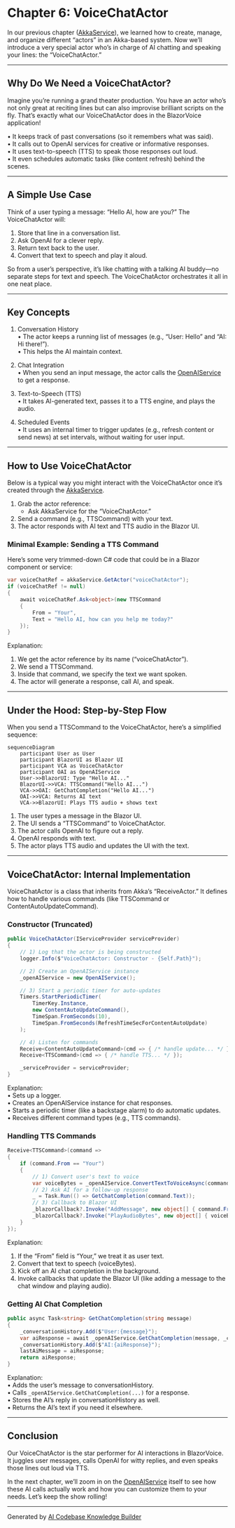# Chapter 6: VoiceChatActor

In our previous chapter ([AkkaService](05_akkaservice_.md)), we learned how to create, manage, and organize different “actors” in an Akka-based system. Now we’ll introduce a very special actor who’s in charge of AI chatting and speaking your lines: the “VoiceChatActor.”

---

## Why Do We Need a VoiceChatActor?

Imagine you’re running a grand theater production. You have an actor who’s not only great at reciting lines but can also improvise brilliant scripts on the fly. That’s exactly what our VoiceChatActor does in the BlazorVoice application!

• It keeps track of past conversations (so it remembers what was said).  
• It calls out to OpenAI services for creative or informative responses.  
• It uses text-to-speech (TTS) to speak those responses out loud.  
• It even schedules automatic tasks (like content refresh) behind the scenes.

---

## A Simple Use Case

Think of a user typing a message: “Hello AI, how are you?” The VoiceChatActor will:  
1. Store that line in a conversation list.  
2. Ask OpenAI for a clever reply.  
3. Return text back to the user.  
4. Convert that text to speech and play it aloud.  

So from a user’s perspective, it’s like chatting with a talking AI buddy—no separate steps for text and speech. The VoiceChatActor orchestrates it all in one neat place.

---

## Key Concepts

1. Conversation History  
   • The actor keeps a running list of messages (e.g., “User: Hello” and “AI: Hi there!”).  
   • This helps the AI maintain context.

2. Chat Integration  
   • When you send an input message, the actor calls the [OpenAIService](07_openaiservice_.md) to get a response.  

3. Text-to-Speech (TTS)  
   • It takes AI-generated text, passes it to a TTS engine, and plays the audio.  

4. Scheduled Events  
   • It uses an internal timer to trigger updates (e.g., refresh content or send news) at set intervals, without waiting for user input.

---

## How to Use VoiceChatActor

Below is a typical way you might interact with the VoiceChatActor once it’s created through the [AkkaService](05_akkaservice_.md).

1. Grab the actor reference:  
   - Ask AkkaService for the “VoiceChatActor.”  
2. Send a command (e.g., TTSCommand) with your text.  
3. The actor responds with AI text and TTS audio in the Blazor UI.

### Minimal Example: Sending a TTS Command

Here’s some very trimmed-down C# code that could be in a Blazor component or service:

```csharp
var voiceChatRef = akkaService.GetActor("voiceChatActor");
if (voiceChatRef != null)
{
    await voiceChatRef.Ask<object>(new TTSCommand
    {
        From = "Your",
        Text = "Hello AI, how can you help me today?"
    });
}
```

Explanation:  
1. We get the actor reference by its name (“voiceChatActor”).  
2. We send a TTSCommand.  
3. Inside that command, we specify the text we want spoken.  
4. The actor will generate a response, call AI, and speak.  

---

## Under the Hood: Step-by-Step Flow

When you send a TTSCommand to the VoiceChatActor, here’s a simplified sequence:

```mermaid
sequenceDiagram
    participant User as User
    participant BlazorUI as Blazor UI
    participant VCA as VoiceChatActor
    participant OAI as OpenAIService
    User->>BlazorUI: Type "Hello AI..."
    BlazorUI->>VCA: TTSCommand("Hello AI...")
    VCA->>OAI: GetChatCompletion("Hello AI...")
    OAI->>VCA: Returns AI text
    VCA->>BlazorUI: Plays TTS audio + shows text
```

1. The user types a message in the Blazor UI.  
2. The UI sends a “TTSCommand” to VoiceChatActor.  
3. The actor calls OpenAI to figure out a reply.  
4. OpenAI responds with text.  
5. The actor plays TTS audio and updates the UI with the text.

---

## VoiceChatActor: Internal Implementation

VoiceChatActor is a class that inherits from Akka’s “ReceiveActor.” It defines how to handle various commands (like TTSCommand or ContentAutoUpdateCommand).

### Constructor (Truncated)

```csharp
public VoiceChatActor(IServiceProvider serviceProvider)
{
    // 1) Log that the actor is being constructed
    logger.Info($"VoiceChatActor: Constructor - {Self.Path}");

    // 2) Create an OpenAIService instance
    _openAIService = new OpenAIService();

    // 3) Start a periodic timer for auto-updates
    Timers.StartPeriodicTimer(
        TimerKey.Instance,
        new ContentAutoUpdateCommand(),
        TimeSpan.FromSeconds(10),
        TimeSpan.FromSeconds(RefreshTimeSecForContentAutoUpdate)
    );

    // 4) Listen for commands
    Receive<ContentAutoUpdateCommand>(cmd => { /* handle update... */ });
    Receive<TTSCommand>(cmd => { /* handle TTS... */ });

    _serviceProvider = serviceProvider;
}
```

Explanation:  
• Sets up a logger.  
• Creates an OpenAIService instance for chat responses.  
• Starts a periodic timer (like a backstage alarm) to do automatic updates.  
• Receives different command types (e.g., TTS commands).

### Handling TTS Commands

```csharp
Receive<TTSCommand>(command =>
{
    if (command.From == "Your")
    {
        // 1) Convert user's text to voice
        var voiceBytes = _openAIService.ConvertTextToVoiceAsync(command.Text, command.Voice).Result;
        // 2) Ask AI for a follow-up response
        _ = Task.Run(() => GetChatCompletion(command.Text));
        // 3) Callback to Blazor UI
        _blazorCallback?.Invoke("AddMessage", new object[] { command.From, command.Text });
        _blazorCallback?.Invoke("PlayAudioBytes", new object[] { voiceBytes, 0.5f, 1 });
    }
});
```

Explanation:  
1. If the “From” field is “Your,” we treat it as user text.  
2. Convert that text to speech (voiceBytes).  
3. Kick off an AI chat completion in the background.  
4. Invoke callbacks that update the Blazor UI (like adding a message to the chat window and playing audio).

### Getting AI Chat Completion

```csharp
public async Task<string> GetChatCompletion(string message)
{
    _conversationHistory.Add($"User:{message}");
    var aiResponse = await _openAIService.GetChatCompletion(message, _conversationHistory);
    _conversationHistory.Add($"AI:{aiResponse}");
    lastAiMessage = aiResponse;
    return aiResponse;
}
```

Explanation:  
• Adds the user’s message to conversationHistory.  
• Calls `_openAIService.GetChatCompletion(...)` for a response.  
• Stores the AI’s reply in conversationHistory as well.  
• Returns the AI’s text if you need it elsewhere.

---

## Conclusion

Our VoiceChatActor is the star performer for AI interactions in BlazorVoice. It juggles user messages, calls OpenAI for witty replies, and even speaks those lines out loud via TTS.

In the next chapter, we’ll zoom in on the [OpenAIService](07_openaiservice_.md) itself to see how these AI calls actually work and how you can customize them to your needs. Let’s keep the show rolling!

---

Generated by [AI Codebase Knowledge Builder](https://github.com/The-Pocket/Tutorial-Codebase-Knowledge)